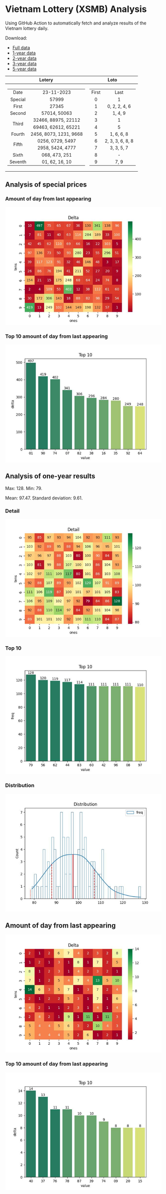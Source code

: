 # Vietnam Lottery (XSMB) Analysis

Using GitHub Action to automatically fetch and analyze results of the Vietnam lottery daily.

Download:

* [Full data](https://raw.githubusercontent.com/khiemdoan/vietnam-lottery-xsmb-analysis/main/results/xsmb.csv)
* [1-year data](https://raw.githubusercontent.com/khiemdoan/vietnam-lottery-xsmb-analysis/main/results/xsmb_1_year.csv)
* [2-year data](https://raw.githubusercontent.com/khiemdoan/vietnam-lottery-xsmb-analysis/main/results/xsmb_2_year.csv)
* [3-year data](https://raw.githubusercontent.com/khiemdoan/vietnam-lottery-xsmb-analysis/main/results/xsmb_3_year.csv)
* [5-year data](https://raw.githubusercontent.com/khiemdoan/vietnam-lottery-xsmb-analysis/main/results/xsmb_5_year.csv)

| Lotery      | Loto |
| :-----------: | :-----------: |
| <table><tr><td>Date</td><td>23-11-2023</td></tr><tr><td>Special</td><td>57999</td></tr><tr><td>First</td><td>27345</td></tr><tr><td>Second</td><td>57014, 50063</td></tr><tr><td rowspan="2">Third</td><td>32466, 88975, 22112</td></tr><tr><td>69463, 62612, 65221</td></tr><tr><td>Fourth</td><td>2456, 8073, 1231, 9668</td></tr><tr><td rowspan="2">Fifth</td><td>0256, 0729, 5497</td></tr><tr><td>2958, 5424, 4777</td></tr><tr><td>Sixth</td><td>068, 473, 251</td></tr><tr><td>Seventh</td><td>01, 62, 16, 10</td></tr></table> | <table><tr><td>First</td><td>Last</td></tr><tr><td>0</td><td>1</td></tr><tr><td>1</td><td>0, 2, 2, 4, 6</td></tr><tr><td>2</td><td>1, 4, 9</td></tr><tr><td>3</td><td>1</td></tr><tr><td>4</td><td>5</td></tr><tr><td>5</td><td>1, 6, 6, 8</td></tr><tr><td>6</td><td>2, 3, 3, 6, 8, 8</td></tr><tr><td>7</td><td>3, 3, 5, 7</td></tr><tr><td>8</td><td>-</td></tr><tr><td>9</td><td>7, 9</td></tr></table> |


<h2>Analysis of special prices</h2>

<h3>Amount of day from last appearing</h3>

![Delta](images/special_delta.jpg)

<h3>Top 10 amount of day from last appearing</h3>

![Delta top 10](images/special_delta_top_10.jpg)

<h2>Analysis of one-year results</h2>

Max: 128. Min: 79.

Mean: 97.47. Standard deviation: 9.61.

<h3>Detail</h3>

![Detail](images/heatmap.jpg)

<h3>Top 10</h3>

![Top 10](images/top-10.jpg)

<h3>Distribution</h3>

![Distribution](images/distribution.jpg)

<h2>Amount of day from last appearing</h2>

![Delta](images/delta.jpg)

<h3>Top 10 amount of day from last appearing</h3>

![Delta top 10](images/delta_top_10.jpg)
